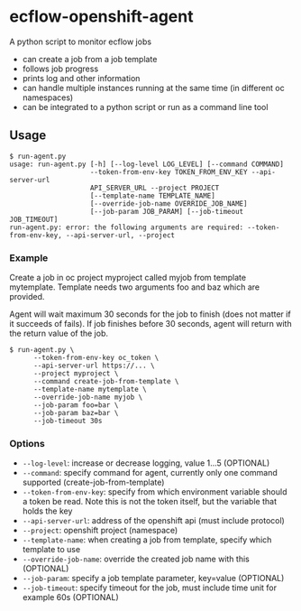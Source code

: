# ecflow-openshift-agent

A python script to monitor ecflow jobs
* can create a job from a job template
* follows job progress
* prints log and other information
* can handle multiple instances running at the same time (in different oc namespaces)
* can be integrated to a python script or run as a command line tool


## Usage

```
$ run-agent.py
usage: run-agent.py [-h] [--log-level LOG_LEVEL] [--command COMMAND]
                    --token-from-env-key TOKEN_FROM_ENV_KEY --api-server-url
                    API_SERVER_URL --project PROJECT
                    [--template-name TEMPLATE_NAME]
                    [--override-job-name OVERRIDE_JOB_NAME]
                    [--job-param JOB_PARAM] [--job-timeout JOB_TIMEOUT]
run-agent.py: error: the following arguments are required: --token-from-env-key, --api-server-url, --project
```

### Example

Create a job in oc project myproject called myjob from template mytemplate. Template needs two arguments foo and baz which are provided. 

Agent will wait maximum 30 seconds for the job to finish (does not matter if it succeeds of fails). If job finishes before 30 seconds, agent will return with the return value of the job.

```
$ run-agent.py \
      --token-from-env-key oc_token \
      --api-server-url https://... \
      --project myproject \
      --command create-job-from-template \
      --template-name mytemplate \
      --override-job-name myjob \
      --job-param foo=bar \
      --job-param baz=bar \
      --job-timeout 30s
```

### Options
* `--log-level`: increase or decrease logging, value 1...5 (OPTIONAL)
* `--command`: specify command for agent, currently only one command supported (create-job-from-template)
* `--token-from-env-key`: specify from which environment variable should a token be read. Note this is not the token itself, but the variable that holds the key
* `--api-server-url`: address of the openshift api (must include protocol)
* `--project`: openshift project (namespace)
* `--template-name`: when creating a job from template, specify which template to use
* `--override-job-name`: override the created job name with this (OPTIONAL)
* `--job-param`: specify a job template parameter, key=value (OPTIONAL)
* `--job-timeout`: specify timeout for the job, must include time unit for example 60s (OPTIONAL)
